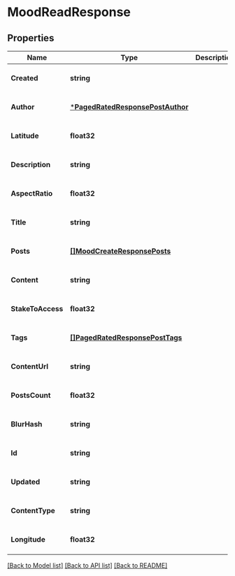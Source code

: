 # MoodReadResponse

## Properties
Name | Type | Description | Notes
------------ | ------------- | ------------- | -------------
**Created** | **string** |  | [optional] [default to null]
**Author** | [***PagedRatedResponsePostAuthor**](PagedRatedResponsePost_author.md) |  | [optional] [default to null]
**Latitude** | **float32** |  | [optional] [default to null]
**Description** | **string** |  | [optional] [default to null]
**AspectRatio** | **float32** |  | [optional] [default to null]
**Title** | **string** |  | [optional] [default to null]
**Posts** | [**[]MoodCreateResponsePosts**](MoodCreateResponse_posts.md) |  | [optional] [default to null]
**Content** | **string** |  | [optional] [default to null]
**StakeToAccess** | **float32** |  | [optional] [default to null]
**Tags** | [**[]PagedRatedResponsePostTags**](PagedRatedResponsePost_tags.md) |  | [optional] [default to null]
**ContentUrl** | **string** |  | [optional] [default to null]
**PostsCount** | **float32** |  | [optional] [default to null]
**BlurHash** | **string** |  | [optional] [default to null]
**Id** | **string** |  | [optional] [default to null]
**Updated** | **string** |  | [optional] [default to null]
**ContentType** | **string** |  | [optional] [default to null]
**Longitude** | **float32** |  | [optional] [default to null]

[[Back to Model list]](../README.md#documentation-for-models) [[Back to API list]](../README.md#documentation-for-api-endpoints) [[Back to README]](../README.md)


